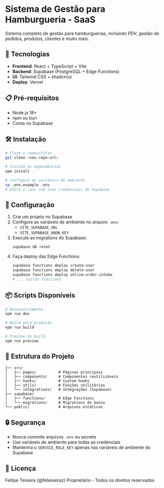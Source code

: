 # Sistema de Gestão para Hamburgueria - SaaS

Sistema completo de gestão para hamburguerias, incluindo PDV, gestão de pedidos, produtos, clientes e muito mais.

## 🚀 Tecnologias

- **Frontend**: React + TypeScript + Vite
- **Backend**: Supabase (PostgreSQL + Edge Functions)
- **UI**: Tailwind CSS + shadcn/ui
- **Deploy**: Vercel

## 📋 Pré-requisitos

- Node.js 18+ 
- npm ou bun
- Conta no Supabase

## 🛠️ Instalação

```bash
# Clone o repositório
git clone <seu-repo-url>

# Instale as dependências
npm install

# Configure as variáveis de ambiente
cp .env.example .env
# Edite o .env com suas credenciais do Supabase
```

## 🔧 Configuração

1. Crie um projeto no Supabase
2. Configure as variáveis de ambiente no arquivo `.env`:
   - `VITE_SUPABASE_URL`
   - `VITE_SUPABASE_ANON_KEY`
3. Execute as migrations do Supabase:
   ```bash
   supabase db reset
   ```
4. Faça deploy das Edge Functions:
   ```bash
   supabase functions deploy create-user
   supabase functions deploy delete-user
   supabase functions deploy online-order-intake
   # ... outras functions
   ```

## 📦 Scripts Disponíveis

```bash
# Desenvolvimento
npm run dev

# Build para produção
npm run build

# Preview do build
npm run preview
```

## 📁 Estrutura do Projeto

```
├── src/
│   ├── pages/          # Páginas principais
│   ├── components/     # Componentes reutilizáveis
│   ├── hooks/          # Custom hooks
│   ├── utils/          # Funções utilitárias
│   └── integrations/   # Integrações (Supabase)
├── supabase/
│   ├── functions/      # Edge Functions
│   └── migrations/     # Migrations do banco
└── public/             # Arquivos estáticos
```

## 🔒 Segurança

- Nunca commite arquivos `.env` ou secrets
- Use variáveis de ambiente para todas as credenciais
- Mantenha o `SERVICE_ROLE_KEY` apenas nas variáveis de ambiente do Supabase

## 📝 Licença

Fellipe Teixeira (@feteixeiraz) Proprietário - Todos os direitos reservados
